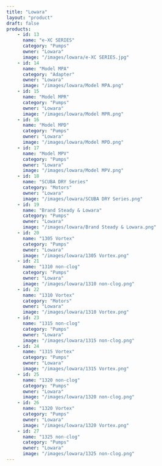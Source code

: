 ```yaml
---
title: "Lowara"
layout: "product"
draft: false
products:
    - id: 13
      name: "e-XC SERIES"
      category: "Pumps"
      owner: "Lowara"
      image: "/images/lowara/e-XC SERIES.jpg"
    - id: 14
      name: "Model MPA"
      category: "Adapter"
      owner: "Lowara"
      image: "/images/lowara/Model MPA.png"
    - id: 15
      name: "Model MPR"
      category: "Pumps"
      owner: "Lowara"
      image: "/images/lowara/Model MPR.png"
    - id: 16
      name: "Model MPD"
      category: "Pumps"
      owner: "Lowara"
      image: "/images/lowara/Model MPD.png"
    - id: 17
      name: "Model MPV"
      category: "Pumps"
      owner: "Lowara"
      image: "/images/lowara/Model MPV.png"
    - id: 18
      name: "SCUBA DRY Series"
      category: "Motors"
      owner: "Lowara"
      image: "/images/lowara/SCUBA DRY Series.png"
    - id: 19
      name: "Brand Steady & Lowara"
      category: "Pumps"
      owner: "Lowara"
      image: "/images/lowara/Brand Steady & Lowara.png"
    - id: 20
      name: "1305 Vortex"
      category: "Pumps"
      owner: "Lowara"
      image: "/images/lowara/1305 Vortex.png"
    - id: 21
      name: "1310 non-clog"
      category: "Pumps"
      owner: "Lowara"
      image: "/images/lowara/1310 non-clog.png"
    - id: 22
      name: "1310 Vortex"
      category: "Motors"
      owner: "Lowara"
      image: "/images/lowara/1310 Vortex.png"
    - id: 23
      name: "1315 non-clog"
      category: "Pumps"
      owner: "Lowara"
      image: "/images/lowara/1315 non-clog.png"
    - id: 24
      name: "1315 Vortex"
      category: "Pumps"
      owner: "Lowara"
      image: "/images/lowara/1315 Vortex.png"
    - id: 25
      name: "1320 non-clog"
      category: "Pumps"
      owner: "Lowara"
      image: "/images/lowara/1320 non-clog.png"
    - id: 26
      name: "1320 Vortex"
      category: "Pumps"
      owner: "Lowara"
      image: "/images/lowara/1320 Vortex.png"
    - id: 27
      name: "1325 non-clog"
      category: "Pumps"
      owner: "Lowara"
      image: "/images/lowara/1325 non-clog.png"
---
```

